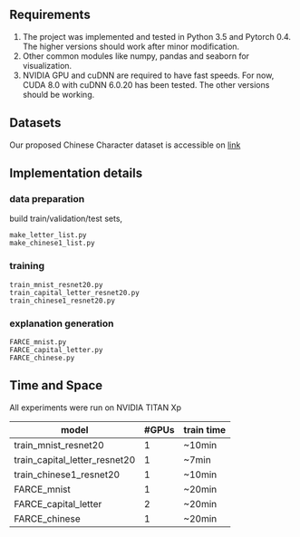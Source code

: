 ## Requirements

1. The project was implemented and tested in Python 3.5 and Pytorch 0.4. The higher versions should work after minor modification.
2. Other common modules like numpy, pandas and seaborn for visualization.
3. NVIDIA GPU and cuDNN are required to have fast speeds. For now, CUDA 8.0 with cuDNN 6.0.20 has been tested. The other versions should be working.

## Datasets

Our proposed Chinese Character dataset is accessible on [link](https://drive.google.com/drive/folders/1ShCuKkRx0Oeso4qRdHkiATFFXmDV4S5B?usp=sharing)


## Implementation details

### data preparation

build train/validation/test sets,

```
make_letter_list.py
make_chinese1_list.py
```


### training
```
train_mnist_resnet20.py
train_capital_letter_resnet20.py
train_chinese1_resnet20.py
```
### explanation generation
```
FARCE_mnist.py
FARCE_capital_letter.py
FARCE_chinese.py
```
## Time and Space

All experiments were run on NVIDIA TITAN Xp 


model     | #GPUs | train time |
---------|--------|-----|
train_mnist_resnet20     | 1 | ~10min    | 
train_capital_letter_resnet20    | 1 | ~7min    |
train_chinese1_resnet20    | 1 | ~10min    | 
FARCE_mnist     | 1 | ~20min   |
FARCE_capital_letter     | 2 | ~20min    |
FARCE_chinese     | 1 | ~20min   |

